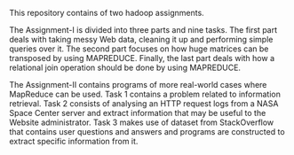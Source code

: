 This repository contains of two hadoop assignments.

The Assignment-I is divided into three parts and nine tasks. The first part deals with taking messy Web data, cleaning it up and performing simple queries over it. The second part focuses on how huge matrices can be transposed by using MAPREDUCE. Finally, the last part deals with how a relational join operation should be done by using MAPREDUCE.

The Assignment-II contains programs of more real-world cases where MapReduce can be used. Task 1 contains a problem related to information retrieval. Task 2 consists of analysing an HTTP request logs from a NASA Space Center server and extract information that may be useful to the Website administrator. Task 3 makes use of dataset from StackOverflow that contains user questions and answers and programs are constructed to extract specific information from it.
